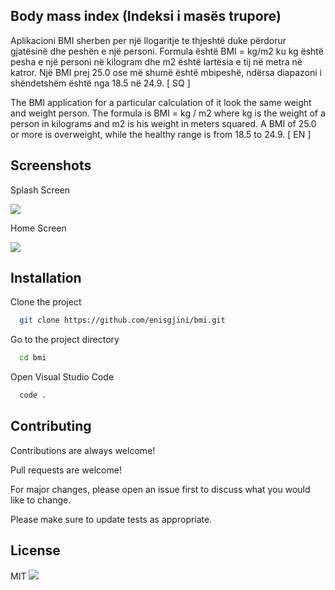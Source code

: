 
## Body mass index (Indeksi i masës trupore)

Aplikacioni BMI sherben per një llogaritje te thjeshtë duke përdorur gjatësinë dhe peshën e një personi. Formula është BMI = kg/m2 ku kg është pesha e një personi në kilogram dhe m2 është lartësia e tij në metra në katror. Një BMI prej 25.0 ose më shumë është mbipeshë, ndërsa diapazoni i shëndetshëm është nga 18.5 në 24.9. [ SQ ] 

The BMI application for a particular calculation of it look the same weight and weight person. The formula is BMI = kg / m2 where kg is the weight of a person in kilograms and m2 is his weight in meters squared. A BMI of 25.0 or more is overweight, while the healthy range is from 18.5 to 24.9. [ EN ]

## Screenshots
Splash Screen

![](https://i.ibb.co/b7xhsSt/mockuper-1.png) 

Home Screen

![](https://i.ibb.co/G2nQTLq/mockuper-3.png) 

## Installation

Clone the project

```bash
  git clone https://github.com/enisgjini/bmi.git
```

Go to the project directory

```bash
  cd bmi
```

Open Visual Studio Code

```bash
  code .
```

## Contributing

Contributions are always welcome!

Pull requests are welcome!

For major changes, please open an issue first to discuss what you would like to change.

Please make sure to update tests as appropriate.

## License

MIT ![](https://img.shields.io/apm/l/atomic-design-ui.svg?)

